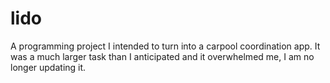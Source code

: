 # lido

A programming project I intended to turn into a carpool coordination app. It was a much larger task than I anticipated and it overwhelmed me, I am no longer updating it.
